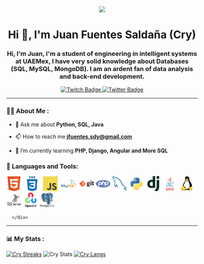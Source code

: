 <div id="header" align="center">
    <img src="https://media0.giphy.com/media/S0l1Ah4cjIdwY/giphy.gif?cid=ecf05e47hcq3kurjvdk6agtdsfm4esam476wpbt93iszure7&rid=giphy.gif&ct=g" width="200" />
    <h1 align="center">Hi 👋, I'm Juan Fuentes Saldaña (Cry)</h1>
    <h3 align="center">Hi, I'm Juan, I'm a student of engineering in intelligent systems at UAEMex, 
    I have very solid knowledge about Databases (SQL, MySQL, MongoDB). 
    I am an ardent fan of data analysis and back-end development.</h3>
</div>

<div id="badges" align="center">
    <a href="https://www.twitch.tv/cryiwnl_">
         <img src="https://img.shields.io/twitch/status/cryiwnl_?style=social" alt="Twitch Badge" />
    </a>
    <a href="https://twitter.com/sdycry">
         <img src="https://img.shields.io/twitter/follow/sdycry?style=social" alt="Twitter Badge" />
    </a>
</div>

---

### 👨‍💻 About Me :

- 💬 Ask me about **Python, SQL, Java**

- 📫 How to reach me **jfuentes.sdy@gmail.com**

- 🌱 I’m currently learning **PHP, Django, Angular and More SQL**

<div align="left">
    <h3>🔨 Languages and Tools:</h3>
    <div>
        <img src="https://github.com/devicons/devicon/blob/master/icons/html5/html5-original.svg" title="HTML5" alt="HTML" width="40" height="40"/>&nbsp;
        <img src="https://github.com/devicons/devicon/blob/master/icons/css3/css3-plain-wordmark.svg"  title="CSS3" alt="CSS" width="40" height="40"/>&nbsp;
        <img src="https://github.com/devicons/devicon/blob/master/icons/javascript/javascript-original.svg" title="JavaScript" alt="JavaScript" width="40" height="40"/>&nbsp;
        <img src="https://github.com/devicons/devicon/blob/master/icons/mysql/mysql-original-wordmark.svg" title="MySQL"  alt="MySQL" width="40" height="40"/>&nbsp;
        <img src="https://github.com/devicons/devicon/blob/master/icons/git/git-original-wordmark.svg" title="Git" **alt="Git" width="40" height="40"/>
        <img src="https://github.com/devicons/devicon/blob/master/icons/php/php-plain.svg" title="PHP" **alt="PHP" width="40" height="40"/>
        <img src="https://github.com/devicons/devicon/blob/master/icons/mysql/mysql-plain.svg" title="MYSQL" **alt="MYSQL" width="40" height="40"/>
        <img src="https://github.com/devicons/devicon/blob/master/icons/python/python-original.svg" title="PYTHON" **alt="PYTHON" width="40" height="40"/>
        <img src="https://github.com/devicons/devicon/blob/master/icons/django/django-plain.svg" title="DJANGO" **alt="DJANGO" width="40" height="40"/>
        <img src="https://github.com/devicons/devicon/blob/master/icons/java/java-original-wordmark.svg" title="JAVA" **alt="JAVA" width="40" height="40"/>
        <img src="https://github.com/devicons/devicon/blob/master/icons/linux/linux-original.svg" title="LINUX" **alt="LINUX" width="40" height="40"/>
        <img src="https://github.com/devicons/devicon/blob/master/icons/microsoftsqlserver/microsoftsqlserver-plain-wordmark.svg" title="SQLSERVER" **alt="SQLSERVER" width="40" height="40"/>
        <img src="https://github.com/devicons/devicon/blob/master/icons/opencv/opencv-original-wordmark.svg" title="OPENCV" **alt="OPENCV" width="40" height="40"/>
        <img src="https://github.com/devicons/devicon/blob/master/icons/postgresql/postgresql-original-wordmark.svg" title="POSTGRESQL" **alt="POSTGRESQL" width="40" height="40"/>

      </div>
</div>

---

### 📊 My Stats :

[![Cry Streaks](https://github-readme-streak-stats.herokuapp.com?user=somedieyoungcry&theme=modern-lilac2&hide_border=true)](https://git.io/streak-stats)
![Cry Stats](https://github-readme-stats.vercel.app/api?somedieyoungcry=anuraghazra&show_icons=true&theme=dark)
[![Cry Langs](https://github-readme-stats.vercel.app/api/top-langs/?somedieyoungcry=anuraghazra&layout=compact)](https://github.com/anuraghazra/github-readme-stats)
